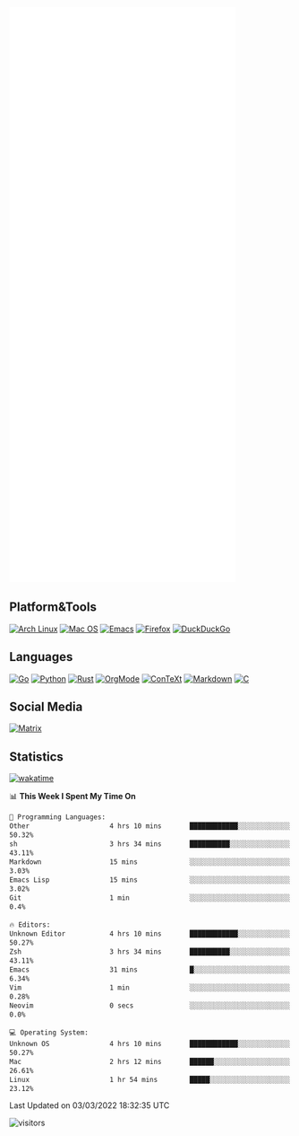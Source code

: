 ![Metrics](https://github.com/SteamedFish/SteamedFish/blob/master/github-metrics.svg)

## Platform&Tools

[![Arch Linux](https://img.shields.io/badge/ArchLinux-1793D1?logo=arch-linux&logoColor=fff&style=flat-square)](https://archlinux.org/)
[![Mac OS](https://img.shields.io/badge/MacOS-000000?style=flat-square&logo=macos&logoColor=F0F0F0)](https://www.apple.com/macos/)
[![Emacs](https://img.shields.io/badge/Emacs-%237F5AB6.svg?&style=flat-square&logo=gnu-emacs&logoColor=white)](https://www.gnu.org/software/emacs/)
[![Firefox](https://img.shields.io/badge/Firefox-FF7139?style=flat-square&logo=Firefox-Browser&logoColor=white)](https://firefox.com/)
[![DuckDuckGo](https://img.shields.io/badge/DuckDuckGo-DE5833?style=flat-square&logo=DuckDuckGo&logoColor=white)](https://duckduckgo.com/)

## Languages

[![Go](https://img.shields.io/badge/Golang-%2300ADD8.svg?style=flat-square&logo=go&logoColor=white)](https://golang.org/)
[![Python](https://img.shields.io/badge/Python-3670A0?style=flat-square&logo=python&logoColor=ffdd54)](https://www.python.org/)
[![Rust](https://img.shields.io/badge/Rust-%23000000.svg?style=flat-square&logo=rust&logoColor=white)](https://www.rust-lang.org/)
[![OrgMode](https://img.shields.io/badge/OrgMode-%23000000.svg?style=flat-square&logo=org&logoColor=white)](https://orgmode.org/)
[![ConTeXt](https://img.shields.io/badge/ConTeXt-%23008080.svg?style=flat-square&logo=latex&logoColor=white)](https://contextgarden.net/)
[![Markdown](https://img.shields.io/badge/MarkDown-%23000000.svg?style=flat-square&logo=markdown&logoColor=white)](https://daringfireball.net/projects/markdown/)
[![C](https://img.shields.io/badge/C-%2300599C.svg?style=flat-square&logo=c&logoColor=white)](https://www.iso.org/standard/74528.html)

## Social Media

[![Matrix](https://img.shields.io/badge/SteamedFish-2CA5E0?style=social&logo=matrix&logoColor=black)](https://matrix.to/#/@i:steamedfish.org)

## Statistics
[![wakatime](https://wakatime.com/badge/user/168280d6-fcf2-4b4f-ad3a-dc4612f35b38.svg)](https://wakatime.com/@168280d6-fcf2-4b4f-ad3a-dc4612f35b38)

<!--START_SECTION:waka-->
📊 **This Week I Spent My Time On** 

```text
💬 Programming Languages: 
Other                    4 hrs 10 mins       ████████████░░░░░░░░░░░░░   50.32% 
sh                       3 hrs 34 mins       ██████████░░░░░░░░░░░░░░░   43.11% 
Markdown                 15 mins             ░░░░░░░░░░░░░░░░░░░░░░░░░   3.03% 
Emacs Lisp               15 mins             ░░░░░░░░░░░░░░░░░░░░░░░░░   3.02% 
Git                      1 min               ░░░░░░░░░░░░░░░░░░░░░░░░░   0.4%

🔥 Editors: 
Unknown Editor           4 hrs 10 mins       ████████████░░░░░░░░░░░░░   50.27% 
Zsh                      3 hrs 34 mins       ██████████░░░░░░░░░░░░░░░   43.11% 
Emacs                    31 mins             █░░░░░░░░░░░░░░░░░░░░░░░░   6.34% 
Vim                      1 min               ░░░░░░░░░░░░░░░░░░░░░░░░░   0.28% 
Neovim                   0 secs              ░░░░░░░░░░░░░░░░░░░░░░░░░   0.0%

💻 Operating System: 
Unknown OS               4 hrs 10 mins       ████████████░░░░░░░░░░░░░   50.27% 
Mac                      2 hrs 12 mins       ██████░░░░░░░░░░░░░░░░░░░   26.61% 
Linux                    1 hr 54 mins        █████░░░░░░░░░░░░░░░░░░░░   23.12%

```


 Last Updated on 03/03/2022 18:32:35 UTC
<!--END_SECTION:waka-->

![visitors](https://visitor-badge.laobi.icu/badge?page_id=SteamedFish.SteamedFish)
